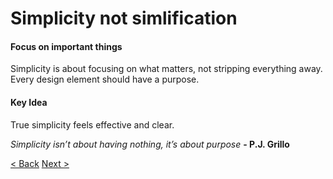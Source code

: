 # Simplicity not simlification

#### Focus on important things
Simplicity is about focusing on what matters, not stripping everything away. Every design element should have a purpose.

#### Key Idea
True simplicity feels effective and clear.

*Simplicity isn’t about having nothing, it’s about purpose* **- P.J. Grillo**

[< Back](/presentation/04.md)
[Next >](/presentation/06.md)
